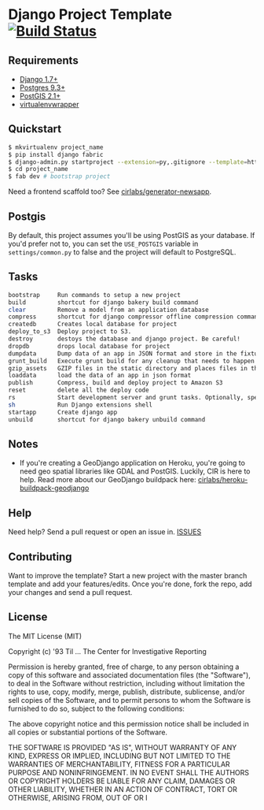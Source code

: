 # Django Project Template [![Build Status](https://secure.travis-ci.org/cirlabs/django-project-template.png?branch=master)](http://travis-ci.org/cirlabs/django-project-template)

## Requirements
- [Django 1.7+](https://www.djangoproject.com/)
- [Postgres 9.3+](http://www.postgresql.org/)
- [PostGIS 2.1+](http://postgis.net/)
- [virtualenvwrapper](http://virtualenvwrapper.readthedocs.org/en/latest/)

## Quickstart
```bash
$ mkvirtualenv project_name
$ pip install django fabric
$ django-admin.py startproject --extension=py,.gitignore --template=https://github.com/cirlabs/django-project-template/archive/master.zip project_name
$ cd project_name
$ fab dev # bootstrap project
```

Need a frontend scaffold too? See [cirlabs/generator-newsapp](http://github.com/cirlabs/generator-newsapp).


## Postgis
By default, this project assumes you'll be using PostGIS as your database. If you'd prefer not to, you can set the `USE_POSTGIS` variable in `settings/common.py` to false and the project will default to PostgreSQL.

## Tasks
```bash
bootstrap     Run commands to setup a new project
build         shortcut for django bakery build command
clear         Remove a model from an application database
compress      shortcut for django compressor offline compression command
createdb      Creates local database for project
deploy_to_s3  Deploy project to S3.
destroy       destoys the database and django project. Be careful!
dropdb        drops local database for project
dumpdata      Dump data of an app in JSON format and store in the fixtures directory
grunt_build   Execute grunt build for any cleanup that needs to happen before deploying.
gzip_assets   GZIP files in the static directory and places files in the gzip directory.
loaddata      load the data of an app in json format
publish       Compress, build and deploy project to Amazon S3
reset         delete all the deploy code
rs            Start development server and grunt tasks. Optionally, specify port
sh            Run Django extensions shell
startapp      Create django app
unbuild       shortcut for django bakery unbuild command

```

## Notes
- If you're creating a GeoDjango application on Heroku, you're going to need geo spatial libraries like GDAL and PostGIS. Luckily, CIR is here to help. Read more about our GeoDjango buildpack here: [cirlabs/heroku-buildpack-geodjango](https://github.com/cirlabs/heroku-buildpack-geodjango)

## Help
Need help? Send a pull request or open an issue in. [ISSUES](https://github.com/cirlabs/django-project-template/issues)

## Contributing
Want to improve the template? Start a new project with the master branch template and add your features/edits. Once you're done, fork the repo, add your changes and send a pull request.

## License

The MIT License (MIT)

Copyright (c) '93 Til ... The Center for Investigative Reporting

Permission is hereby granted, free of charge, to any person obtaining a copy
of this software and associated documentation files (the "Software"), to deal
in the Software without restriction, including without limitation the rights
to use, copy, modify, merge, publish, distribute, sublicense, and/or sell
copies of the Software, and to permit persons to whom the Software is
furnished to do so, subject to the following conditions:

The above copyright notice and this permission notice shall be included in all
copies or substantial portions of the Software.

THE SOFTWARE IS PROVIDED "AS IS", WITHOUT WARRANTY OF ANY KIND, EXPRESS OR
IMPLIED, INCLUDING BUT NOT LIMITED TO THE WARRANTIES OF MERCHANTABILITY,
FITNESS FOR A PARTICULAR PURPOSE AND NONINFRINGEMENT. IN NO EVENT SHALL THE
AUTHORS OR COPYRIGHT HOLDERS BE LIABLE FOR ANY CLAIM, DAMAGES OR OTHER
LIABILITY, WHETHER IN AN ACTION OF CONTRACT, TORT OR OTHERWISE, ARISING FROM,
OUT OF OR I
